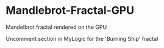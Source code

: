 # Mandlebrot-Fractal-GPU
Mandelbrot fractal rendered on the GPU

Uncomment section in MyLogic for the 'Burning Ship' fractal
